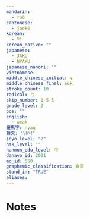 ```yaml
---
mandarin:
  - ruò
cantonese:
  - joek6
korean:
  - 약
korean_native: ""
japanese:
  - JAKU
  - NYAKU
japanese_nanori: ""
vietnamese:
middle_chinese_initial: ȵ
middle_chinese_final: ɨɐk
stroke_count: 10
radical: 弓
skip_number: 1-5-5
grade_level: 2
pos: ""
english:
  - weak
羅馬字: nyag
韓文: "\b냑"
joyo_level: "2"
hsk_level: ""
hanmun_edu_level: 中
danayo_id: 2091
mc_id: 550
graphemic_classification: 會意
stand_in: "TRUE"
aliases:
---
```


# Notes

